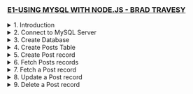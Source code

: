 ### [E1-USING MYSQL WITH NODE.JS - BRAD TRAVESY](https://www.youtube.com/watch?v=EN6Dx22cPRI&ab_channel=TraversyMedia)

<details>
  <summary>1. Introduction </summary>

# Initialize npm

```jsbs
npm init -y
```

# Install mysql and express

```jsbs
npm install --save mysql express
```

# Install nodemon

```jsbs
npm install nodemon --save-dev
```

### x-mysqlnode-project/package.json:

```js
{
  "name": "x-mysqlnode-project",
  "version": "1.0.0",
  "description": "",
  "main": "index.js",
  "scripts": {
    "dev": "nodemon app.js",
    "test": "echo \"Error: no test specified\" && exit 1"
  },
  "author": "",
  "license": "ISC",
  "dependencies": {
    "express": "^4.18.2",
    "mysql": "^2.18.1"
  },
  "devDependencies": {
    "nodemon": "^2.0.22"
  }
}
```

### x-mysqlnode-project/app.js:

```js
const express = require("express");
const mysql = require("mysql");

const app = express();

app.listen("3000", () => {
  console.log("Server started on port 3000");
});
```

# run server:

```jsbs
npm run dev
```

![](https://github.com/omeatai/React-Tutorial/assets/32337103/3452f90e-b4c2-429f-9dca-a94f1067881d)
![](https://github.com/omeatai/React-Tutorial/assets/32337103/a25db0be-6c5f-4561-a832-ca9107cd392d)

</details>

<details>
  <summary>2. Connect to MySQL Server </summary>

# Connect to MySQL Server

### x-mysqlnode-project/app.js:

```js
const express = require("express");
const mysql = require("mysql");

const app = express();

// create connection
const db = mysql.createConnection({
  host: "localhost",
  user: "root",
  password: "",
  //   database: "nodemysql",
});

// Connect
db.connect((err) => {
  if (err) {
    throw err;
  }
  console.log("MySql Connected...");
});

// query db
db.query("SELECT 1 + 1 AS solution", function (error, results, fields) {
  if (error) {
    throw error;
  }
  console.log(results);
  console.log("The solution is: ", results[0].solution);
});

//close connection
db.end();

app.listen("3000", () => {
  console.log("Server started on port 3000");
});
```

# output:

```js
// MacBook-Air x-mysqlnode-project % npm run dev

// > x-mysqlnode-project@1.0.0 dev
// > nodemon app.js

// [nodemon] 2.0.22
// [nodemon] to restart at any time, enter `rs`
// [nodemon] watching path(s): *.*
// [nodemon] watching extensions: js,mjs,json
// [nodemon] starting `node app.js`
// Server started on port 3000
// MySql Connected...
// [ RowDataPacket { solution: 2 } ]
// The solution is:  2
```

![](https://github.com/omeatai/React-Tutorial/assets/32337103/c924fab0-f998-47e7-b707-cbf9bd12476c)

</details>

<details>
  <summary>3. Create Database </summary>

# Create Database

### x-mysqlnode-project/app.js:

```jsbs
// Create DB
app.get("/createdb", (req, res) => {
  let sql = "CREATE DATABASE IF NOT EXISTS nodemysql";
  db.query(sql, (err, result) => {
    if (err) {
      return res.json({ err });
    }
    res.json({ result, message: "Database created..." });
  });
});
```

```js
const express = require("express");
const mysql = require("mysql");

const app = express();

// create connection
const db = mysql.createConnection({
  host: "localhost",
  user: "root",
  password: "",
  //   database: "nodemysql",
});

// Connect
db.connect((err) => {
  if (err) {
    throw err;
  }
  console.log("MySql Connected...");
});

// Create DB
app.get("/createdb", (req, res) => {
  let sql = "CREATE DATABASE IF NOT EXISTS nodemysql";
  db.query(sql, (err, result) => {
    if (err) {
      return res.json({ err });
    }
    res.json({ result, message: "Database created..." });
  });
});

// query db
// db.query("SELECT 1 + 1 AS solution", function (error, results, fields) {
//   if (error) {
//     throw error;
//   }
//   console.log(results);
//   console.log("The solution is: ", results[0].solution);
// });

//close connection
// db.end();

app.listen("3000", () => {
  console.log("Server started on port 3000");
});
```

![](https://github.com/omeatai/React-Tutorial/assets/32337103/b94d00a0-27b4-4750-92d3-35988450e088)
![](https://github.com/omeatai/React-Tutorial/assets/32337103/4b2060c8-0933-4bf4-b85d-b73a79925ed7)
![](https://github.com/omeatai/React-Tutorial/assets/32337103/2b44638a-3054-49ff-9063-0d1132b75f99)

</details>

<details>
  <summary>4. Create Posts Table </summary>

# Create Posts Table

### x-mysqlnode-project/app.js:

```jsbs
// Create table
app.get("/createpoststable", (req, res) => {
  let sql =
    "CREATE TABLE posts(id int AUTO_INCREMENT, title VARCHAR(255), body VARCHAR(255), PRIMARY KEY(id) )";
  db.query(sql, (err, result) => {
    if (err) {
      throw err;
    }
    res.json({ result, message: "Posts table created..." });
  });
});
```

```js
const express = require("express");
const mysql = require("mysql");

const app = express();

// create connection
const db = mysql.createConnection({
  host: "localhost",
  user: "root",
  password: "",
  database: "nodemysql",
});

// Connect
db.connect((err) => {
  if (err) {
    throw err;
  }
  console.log("MySql Connected...");
});

// Create table
app.get("/createpoststable", (req, res) => {
  let sql =
    "CREATE TABLE posts(id int AUTO_INCREMENT, title VARCHAR(255), body VARCHAR(255), PRIMARY KEY(id) )";
  db.query(sql, (err, result) => {
    if (err) {
      throw err;
    }
    res.json({ result, message: "Posts table created..." });
  });
});

//Create DB
// app.get("/createdb", (req, res) => {
//   let sql = "CREATE DATABASE IF NOT EXISTS nodemysql";
//   db.query(sql, (err, result) => {
//     if (err) {
//       return res.json({ err });
//     }
//     res.json({ result, message: "Database created..." });
//   });
// });

// query db
// db.query("SELECT 1 + 1 AS solution", function (error, results, fields) {
//   if (error) {
//     throw error;
//   }
//   console.log(results);
//   console.log("The solution is: ", results[0].solution);
// });

//close connection
// db.end();

app.listen("3000", () => {
  console.log("Server started on port 3000");
});
```

![](https://github.com/omeatai/React-Tutorial/assets/32337103/755134fb-c519-4dfb-80bc-60ece1937b7e)
![](https://github.com/omeatai/React-Tutorial/assets/32337103/f5cbfdb7-4e96-4cc2-b0b6-635d268ed2be)
![](https://github.com/omeatai/React-Tutorial/assets/32337103/55b403a2-e731-49cc-b217-ba6c9a16eaa6)
![](https://github.com/omeatai/React-Tutorial/assets/32337103/bf53f287-08e1-4c88-aed4-f2f858a9e89e)

</details>

<details>
  <summary>5. Create Post record </summary>

# Create Post record

### x-mysqlnode-project/app.js:

```jsbs
// Insert post
app.get("/addpost", (req, res) => {
  let post = { title: "Post One", body: "This is post number one" };
  let sql = "INSERT INTO posts SET ?";
  let query = db.query(sql, post, (err, result) => {
    if (err) {
      throw err;
    }
    res.json({ result, message: "Post added..." });
  });
});
```

```js
const express = require("express");
const mysql = require("mysql");

const app = express();

// create connection
const db = mysql.createConnection({
  host: "localhost",
  user: "root",
  password: "",
  database: "nodemysql",
});

// Connect
db.connect((err) => {
  if (err) {
    throw err;
  }
  console.log("MySql Connected...");
});

// Insert post
app.get("/addpost", (req, res) => {
  let post = { title: "Post One", body: "This is post number one" };
  let sql = "INSERT INTO posts SET ?";
  let query = db.query(sql, post, (err, result) => {
    if (err) {
      throw err;
    }
    res.json({ result, message: "Post added..." });
  });
});

// Create table
// app.get("/createpoststable", (req, res) => {
//   let sql =
//     "CREATE TABLE posts(id int AUTO_INCREMENT, title VARCHAR(255), body VARCHAR(255), PRIMARY KEY(id) )";
//   db.query(sql, (err, result) => {
//     if (err) {
//       throw err;
//     }
//     res.json({ result, message: "Posts table created..." });
//   });
// });

// Create DB
// app.get("/createdb", (req, res) => {
//   let sql = "CREATE DATABASE IF NOT EXISTS nodemysql";
//   db.query(sql, (err, result) => {
//     if (err) {
//       return res.json({ err });
//     }
//     res.json({ result, message: "Database created..." });
//   });
// });

// query db
// db.query("SELECT 1 + 1 AS solution", function (error, results, fields) {
//   if (error) {
//     throw error;
//   }
//   console.log(results);
//   console.log("The solution is: ", results[0].solution);
// });

//close connection
// db.end();

app.listen("3000", () => {
  console.log("Server started on port 3000");
});
```

![](https://github.com/omeatai/React-Tutorial/assets/32337103/0da8f426-2b6a-4dcc-a82e-ef832c72571a)
![](https://github.com/omeatai/React-Tutorial/assets/32337103/b34a297c-1b4c-4b2c-b450-5cd429633ea8)
![](https://github.com/omeatai/React-Tutorial/assets/32337103/e39f3edd-ec09-42a2-b827-9b55a53bd7ab)

</details>

<details>
  <summary>6. Fetch Posts records </summary>

# Fetch posts Table records

### x-mysqlnode-project/app.js:

```jsbs
//Select post
app.get("/getposts", (req, res) => {
  let sql = "SELECT * FROM posts";
  let query = db.query(sql, (err, result) => {
    if (err) {
      throw err;
    }
    res.json({ result, message: "Post fetched..." });
  });
});

app.listen("3000", () => {
  console.log("Server started on port 3000");
});
```

```js
const express = require("express");
const mysql = require("mysql");

const app = express();

// create connection
const db = mysql.createConnection({
  host: "localhost",
  user: "root",
  password: "",
  database: "nodemysql",
});

// Connect
db.connect((err) => {
  if (err) {
    throw err;
  }
  console.log("MySql Connected...");
});

//Select post
app.get("/getposts", (req, res) => {
  let sql = "SELECT * FROM posts";
  let query = db.query(sql, (err, result) => {
    if (err) {
      throw err;
    }
    res.json({ result, message: "Post fetched..." });
  });
});

app.listen("3000", () => {
  console.log("Server started on port 3000");
});

// Insert post
app.get("/addpost", (req, res) => {
  let post = { title: "Post Two", body: "This is post number two" };
  let sql = "INSERT INTO posts SET ?";
  let query = db.query(sql, post, (err, result) => {
    if (err) {
      throw err;
    }
    res.json({ result, message: "Post added..." });
  });
});

// Create table
// app.get("/createpoststable", (req, res) => {
//   let sql =
//     "CREATE TABLE posts(id int AUTO_INCREMENT, title VARCHAR(255), body VARCHAR(255), PRIMARY KEY(id) )";
//   db.query(sql, (err, result) => {
//     if (err) {
//       throw err;
//     }
//     res.json({ result, message: "Posts table created..." });
//   });
// });

// Create DB
// app.get("/createdb", (req, res) => {
//   let sql = "CREATE DATABASE IF NOT EXISTS nodemysql";
//   db.query(sql, (err, result) => {
//     if (err) {
//       return res.json({ err });
//     }
//     res.json({ result, message: "Database created..." });
//   });
// });

// query db
// db.query("SELECT 1 + 1 AS solution", function (error, results, fields) {
//   if (error) {
//     throw error;
//   }
//   console.log(results);
//   console.log("The solution is: ", results[0].solution);
// });

//close connection
// db.end();
```

![](https://github.com/omeatai/React-Tutorial/assets/32337103/3e7f9d7e-7d22-450e-8d92-824b87ec0e1b)
![](https://github.com/omeatai/React-Tutorial/assets/32337103/e374f27e-dc1f-468b-b4b4-c7898a12522f)
![](https://github.com/omeatai/React-Tutorial/assets/32337103/a99db33c-b956-4fa2-9927-69b398cb8a16)

</details>

<details>
  <summary>7. Fetch a Post record </summary>

# Fetch a Post record

### x-mysqlnode-project/app.js:

```jsbs
//Select a post
app.get("/getpost/:id", (req, res) => {
  const { id } = req.params;
  let sql = `SELECT * FROM posts WHERE id = ${id}`;
  let query = db.query(sql, (err, result) => {
    if (err) {
      throw err;
    }
    res.json({ result, message: "Post fetched..." });
  });
});
```

```js
const express = require("express");
const mysql = require("mysql");

const app = express();

// create connection
const db = mysql.createConnection({
  host: "localhost",
  user: "root",
  password: "",
  database: "nodemysql",
});

// Connect
db.connect((err) => {
  if (err) {
    throw err;
  }
  console.log("MySql Connected...");
});

//Select a post
app.get("/getpost/:id", (req, res) => {
  const { id } = req.params;
  let sql = `SELECT * FROM posts WHERE id = ${id}`;
  let query = db.query(sql, (err, result) => {
    if (err) {
      throw err;
    }
    res.json({ result, message: "Post fetched..." });
  });
});

//Select posts
app.get("/getposts", (req, res) => {
  let sql = "SELECT * FROM posts";
  let query = db.query(sql, (err, result) => {
    if (err) {
      throw err;
    }
    res.json({ result, message: "Post fetched..." });
  });
});

app.listen("3000", () => {
  console.log("Server started on port 3000");
});

//Insert post
app.get("/addpost", (req, res) => {
  let post = { title: "Post Two", body: "This is post number two" };
  let sql = "INSERT INTO posts SET ?";
  let query = db.query(sql, post, (err, result) => {
    if (err) {
      throw err;
    }
    res.json({ result, message: "Post added..." });
  });
});

// Create table
// app.get("/createpoststable", (req, res) => {
//   let sql =
//     "CREATE TABLE posts(id int AUTO_INCREMENT, title VARCHAR(255), body VARCHAR(255), PRIMARY KEY(id) )";
//   db.query(sql, (err, result) => {
//     if (err) {
//       throw err;
//     }
//     res.json({ result, message: "Posts table created..." });
//   });
// });

// Create DB
// app.get("/createdb", (req, res) => {
//   let sql = "CREATE DATABASE IF NOT EXISTS nodemysql";
//   db.query(sql, (err, result) => {
//     if (err) {
//       return res.json({ err });
//     }
//     res.json({ result, message: "Database created..." });
//   });
// });

// query db
// db.query("SELECT 1 + 1 AS solution", function (error, results, fields) {
//   if (error) {
//     throw error;
//   }
//   console.log(results);
//   console.log("The solution is: ", results[0].solution);
// });

//close connection
// db.end();
```

![](https://github.com/omeatai/React-Tutorial/assets/32337103/1399341f-0338-4348-adcb-e1acfee68e18)
![](https://github.com/omeatai/React-Tutorial/assets/32337103/f34de5c0-6991-4894-9574-458e19c9a26a)
![](https://github.com/omeatai/React-Tutorial/assets/32337103/cd557320-980e-45c2-bb37-01d02600c627)

</details>

<details>
  <summary>8. Update a Post record </summary>

# Update a Post record

### x-mysqlnode-project/app.js:

```jsbs
//Update a post
app.get("/updatepost/:id", (req, res) => {
  const { id } = req.params;
  const newTitle = "Updated Title";
  let sql = `UPDATE posts SET title = "${newTitle}" WHERE id = ${id}`;
  let query = db.query(sql, (err, result) => {
    if (err) {
      throw err;
    }
    res.json({ result, message: "Post updated..." });
  });
});

```

```js
const express = require("express");
const mysql = require("mysql");

const app = express();

// create connection
const db = mysql.createConnection({
  host: "localhost",
  user: "root",
  password: "",
  database: "nodemysql",
});

// Connect
db.connect((err) => {
  if (err) {
    throw err;
  }
  console.log("MySql Connected...");
});

//Update a post
app.get("/updatepost/:id", (req, res) => {
  const { id } = req.params;
  const newTitle = "Updated Title";
  let sql = `UPDATE posts SET title = "${newTitle}" WHERE id = ${id}`;
  let query = db.query(sql, (err, result) => {
    if (err) {
      throw err;
    }
    res.json({ result, message: "Post updated..." });
  });
});

//Select a post
app.get("/getpost/:id", (req, res) => {
  const { id } = req.params;
  let sql = `SELECT * FROM posts WHERE id = ${id}`;
  let query = db.query(sql, (err, result) => {
    if (err) {
      throw err;
    }
    res.json({ result, message: "Post fetched..." });
  });
});

//Select posts
app.get("/getposts", (req, res) => {
  let sql = "SELECT * FROM posts";
  let query = db.query(sql, (err, result) => {
    if (err) {
      throw err;
    }
    res.json({ result, message: "Post fetched..." });
  });
});

app.listen("3000", () => {
  console.log("Server started on port 3000");
});

//Insert post
app.get("/addpost", (req, res) => {
  let post = { title: "Post Two", body: "This is post number two" };
  let sql = "INSERT INTO posts SET ?";
  let query = db.query(sql, post, (err, result) => {
    if (err) {
      throw err;
    }
    res.json({ result, message: "Post added..." });
  });
});

// Create table
// app.get("/createpoststable", (req, res) => {
//   let sql =
//     "CREATE TABLE posts(id int AUTO_INCREMENT, title VARCHAR(255), body VARCHAR(255), PRIMARY KEY(id) )";
//   db.query(sql, (err, result) => {
//     if (err) {
//       throw err;
//     }
//     res.json({ result, message: "Posts table created..." });
//   });
// });

// Create DB
// app.get("/createdb", (req, res) => {
//   let sql = "CREATE DATABASE IF NOT EXISTS nodemysql";
//   db.query(sql, (err, result) => {
//     if (err) {
//       return res.json({ err });
//     }
//     res.json({ result, message: "Database created..." });
//   });
// });

// query db
// db.query("SELECT 1 + 1 AS solution", function (error, results, fields) {
//   if (error) {
//     throw error;
//   }
//   console.log(results);
//   console.log("The solution is: ", results[0].solution);
// });

//close connection
// db.end();
```

![](https://github.com/omeatai/React-Tutorial/assets/32337103/66c2c039-ab56-47f9-9bff-b6664fda66b1)
![](https://github.com/omeatai/React-Tutorial/assets/32337103/04bcd2f3-b4c7-45d9-a8e0-b44bce57964d)
![](https://github.com/omeatai/React-Tutorial/assets/32337103/23fcad68-18d1-4062-bde0-235fbffe8009)
![](https://github.com/omeatai/React-Tutorial/assets/32337103/dbb2774b-6452-4a04-9378-22b0ac38468f)
![](https://github.com/omeatai/React-Tutorial/assets/32337103/2af53b58-7945-418d-989f-3bc7ead4a80e)

</details>

<details>
  <summary>9. Delete a Post record </summary>

# Delete a Post record

### x-mysqlnode-project/app.js:

```jsbs
//Delete a post
app.get("/deletepost/:id", (req, res) => {
  const { id } = req.params;
  let sql = `DELETE FROM posts WHERE id = ${id}`;
  let query = db.query(sql, (err, result) => {
    if (err) {
      throw err;
    }
    res.json({ result, message: "Post deleted..." });
  });
});
```

```js
const express = require("express");
const mysql = require("mysql");

const app = express();

// create connection
const db = mysql.createConnection({
  host: "localhost",
  user: "root",
  password: "",
  database: "nodemysql",
});

// Connect
db.connect((err) => {
  if (err) {
    throw err;
  }
  console.log("MySql Connected...");
});

//Delete a post
app.get("/deletepost/:id", (req, res) => {
  const { id } = req.params;
  let sql = `DELETE FROM posts WHERE id = ${id}`;
  let query = db.query(sql, (err, result) => {
    if (err) {
      throw err;
    }
    res.json({ result, message: "Post deleted..." });
  });
});

//Update a post
app.get("/updatepost/:id", (req, res) => {
  const { id } = req.params;
  const newTitle = "Updated Title";
  let sql = `UPDATE posts SET title = "${newTitle}" WHERE id = ${id}`;
  let query = db.query(sql, (err, result) => {
    if (err) {
      throw err;
    }
    res.json({ result, message: "Post updated..." });
  });
});

//Select a post
app.get("/getpost/:id", (req, res) => {
  const { id } = req.params;
  let sql = `SELECT * FROM posts WHERE id = ${id}`;
  let query = db.query(sql, (err, result) => {
    if (err) {
      throw err;
    }
    res.json({ result, message: "Post fetched..." });
  });
});

//Select posts
app.get("/getposts", (req, res) => {
  let sql = "SELECT * FROM posts";
  let query = db.query(sql, (err, result) => {
    if (err) {
      throw err;
    }
    res.json({ result, message: "Post fetched..." });
  });
});

app.listen("3000", () => {
  console.log("Server started on port 3000");
});

//Insert post
app.get("/addpost", (req, res) => {
  let post = { title: "Post Two", body: "This is post number two" };
  let sql = "INSERT INTO posts SET ?";
  let query = db.query(sql, post, (err, result) => {
    if (err) {
      throw err;
    }
    res.json({ result, message: "Post added..." });
  });
});

// Create table
// app.get("/createpoststable", (req, res) => {
//   let sql =
//     "CREATE TABLE posts(id int AUTO_INCREMENT, title VARCHAR(255), body VARCHAR(255), PRIMARY KEY(id) )";
//   db.query(sql, (err, result) => {
//     if (err) {
//       throw err;
//     }
//     res.json({ result, message: "Posts table created..." });
//   });
// });

// Create DB
// app.get("/createdb", (req, res) => {
//   let sql = "CREATE DATABASE IF NOT EXISTS nodemysql";
//   db.query(sql, (err, result) => {
//     if (err) {
//       return res.json({ err });
//     }
//     res.json({ result, message: "Database created..." });
//   });
// });

// query db
// db.query("SELECT 1 + 1 AS solution", function (error, results, fields) {
//   if (error) {
//     throw error;
//   }
//   console.log(results);
//   console.log("The solution is: ", results[0].solution);
// });

//close connection
// db.end();
```
  
![](https://github.com/omeatai/React-Tutorial/assets/32337103/e1668b4e-2563-4823-b358-fa43d360c7a1)
![](https://github.com/omeatai/React-Tutorial/assets/32337103/874d2f0d-9b88-4b27-b4a9-69819eb20bcc)
![](https://github.com/omeatai/React-Tutorial/assets/32337103/bb047692-88ba-42e8-a014-cd22bb1fb03b)
![](https://github.com/omeatai/React-Tutorial/assets/32337103/66191d76-f327-4627-8061-6de6c4845d9b)
![](https://github.com/omeatai/React-Tutorial/assets/32337103/d310609f-dbca-4d31-b9c2-a6c5706e648e)
  

```js

```

<details>
